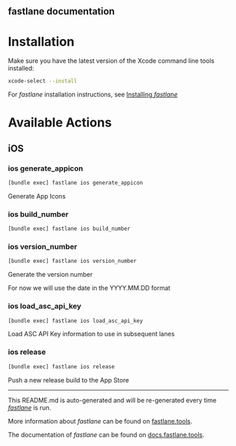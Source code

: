 fastlane documentation
----

# Installation

Make sure you have the latest version of the Xcode command line tools installed:

```sh
xcode-select --install
```

For _fastlane_ installation instructions, see [Installing _fastlane_](https://docs.fastlane.tools/#installing-fastlane)

# Available Actions

## iOS

### ios generate_appicon

```sh
[bundle exec] fastlane ios generate_appicon
```

Generate App Icons

### ios build_number

```sh
[bundle exec] fastlane ios build_number
```



### ios version_number

```sh
[bundle exec] fastlane ios version_number
```

Generate the version number

For now we will use the date in the YYYY.MM.DD format

### ios load_asc_api_key

```sh
[bundle exec] fastlane ios load_asc_api_key
```

Load ASC API Key information to use in subsequent lanes

### ios release

```sh
[bundle exec] fastlane ios release
```

Push a new release build to the App Store

----

This README.md is auto-generated and will be re-generated every time [_fastlane_](https://fastlane.tools) is run.

More information about _fastlane_ can be found on [fastlane.tools](https://fastlane.tools).

The documentation of _fastlane_ can be found on [docs.fastlane.tools](https://docs.fastlane.tools).

